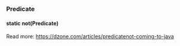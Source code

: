 

### Predicate
#### static not(Predicate)

Read more: https://dzone.com/articles/predicatenot-coming-to-java